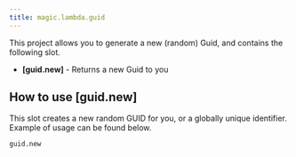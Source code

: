 ```yaml
---
title: magic.lambda.guid
---
```


This project allows you to generate a new (random) Guid, and contains the following slot.

* __[guid.new]__ - Returns a new Guid to you

## How to use [guid.new]

This slot creates a new random GUID for you, or a globally unique identifier. Example of usage
can be found below.

```
guid.new
```


